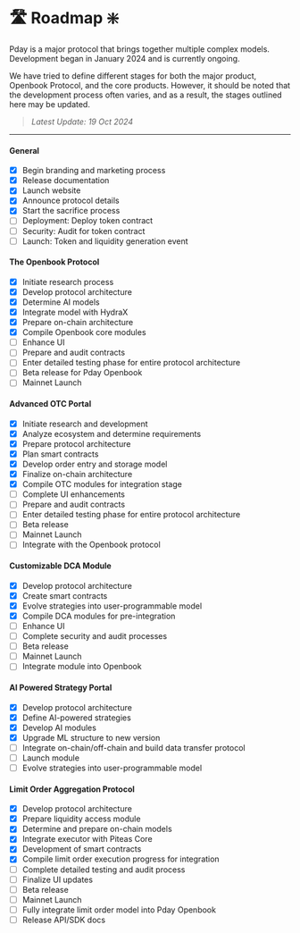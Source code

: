 # 🛣️ Roadmap ❇️

Pday is a major protocol that brings together multiple complex models. Development began in January 2024 and is currently ongoing.

We have tried to define different stages for both the major product, Openbook Protocol, and the core products. However, it should be noted that the development process often varies, and as a result, the stages outlined here may be updated.

> _Latest Update: 19 Oct 2024_

***

#### General

* [x] Begin branding and marketing process
* [x] Release documentation
* [x] Launch website
* [x] Announce protocol details
* [x] Start the sacrifice process
* [ ] Deployment: Deploy token contract
* [ ] Security: Audit for token contract
* [ ] Launch: Token and liquidity generation event

#### **The Openbook Protocol**

* [x] Initiate research process
* [x] Develop protocol architecture
* [x] Determine AI models
* [x] Integrate model with HydraX
* [x] Prepare on-chain architecture
* [x] Compile Openbook core modules
* [ ] Enhance UI
* [ ] Prepare and audit contracts
* [ ] Enter detailed testing phase for entire protocol architecture
* [ ] Beta release for Pday Openbook
* [ ] Mainnet Launch

#### **Advanced OTC Portal**

* [x] Initiate research and development
* [x] Analyze ecosystem and determine requirements
* [x] Prepare protocol architecture
* [x] Plan smart contracts
* [x] Develop order entry and storage model
* [x] Finalize on-chain architecture
* [x] Compile OTC modules for integration stage
* [ ] Complete UI enhancements
* [ ] Prepare and audit contracts
* [ ] Enter detailed testing phase for entire protocol architecture
* [ ] Beta release
* [ ] Mainnet Launch
* [ ] Integrate with the Openbook protocol

#### **Customizable DCA Module**

* [x] Develop protocol architecture
* [x] Create smart contracts
* [x] Evolve strategies into user-programmable model
* [x] Compile DCA modules for pre-integration
* [ ] Enhance UI
* [ ] Complete security and audit processes
* [ ] Beta release
* [ ] Mainnet Launch
* [ ] Integrate module into Openbook

#### **AI Powered Strategy Portal**

* [x] Develop protocol architecture
* [x] Define AI-powered strategies
* [x] Develop AI modules
* [x] Upgrade ML structure to new version&#x20;
* [ ] Integrate on-chain/off-chain and build data transfer protocol
* [ ] Launch module
* [ ] Evolve strategies into user-programmable model

#### **Limit Order Aggregation Protocol**

* [x] Develop protocol architecture
* [x] Prepare liquidity access module
* [x] Determine and prepare on-chain models
* [x] Integrate executor with Piteas Core
* [x] Development of smart contracts
* [x] Compile limit order execution progress for integration
* [ ] Complete detailed testing and audit process
* [ ] Finalize UI updates
* [ ] Beta release
* [ ] Mainnet Launch
* [ ] Fully integrate limit order model into Pday Openbook
* [ ] Release API/SDK docs
